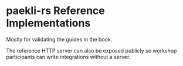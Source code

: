 # paekli-rs Reference Implementations

Mostly for validating the guides in the book.

The reference HTTP server can also be exposed publicly so workshop participants can write integrations without a server.
